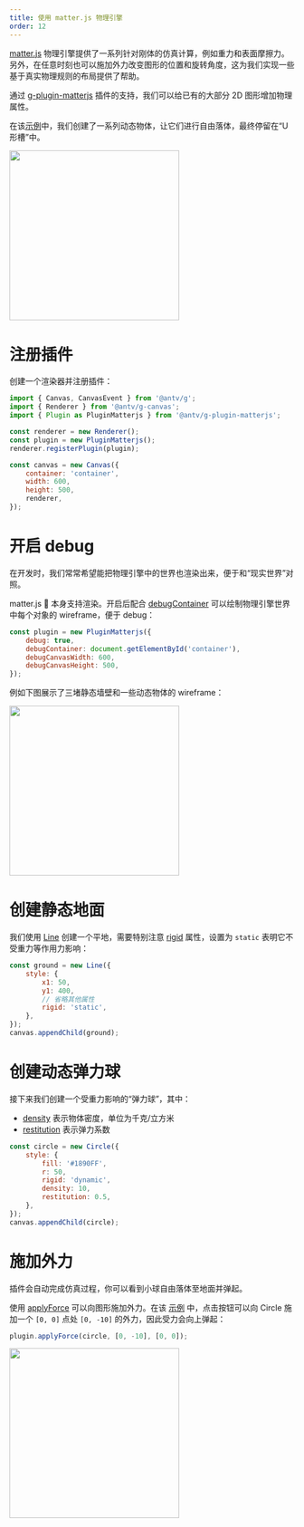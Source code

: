 ```yaml
---
title: 使用 matter.js 物理引擎
order: 12
---
```


[matter.js](https://brm.io/matter-js/) 物理引擎提供了一系列针对刚体的仿真计算，例如重力和表面摩擦力。另外，在任意时刻也可以施加外力改变图形的位置和旋转角度，这为我们实现一些基于真实物理规则的布局提供了帮助。

通过 [g-plugin-matterjs](/zh/docs/plugins/matterjs) 插件的支持，我们可以给已有的大部分 2D 图形增加物理属性。

在该[示例](/zh/examples/plugins#matterjs)中，我们创建了一系列动态物体，让它们进行自由落体，最终停留在“U 形槽”中。

<img src="https://gw.alipayobjects.com/mdn/rms_6ae20b/afts/img/A*Qw5OQLGQy_4AAAAAAAAAAAAAARQnAQ" width="300px">

# 注册插件

创建一个渲染器并注册插件：

```js
import { Canvas, CanvasEvent } from '@antv/g';
import { Renderer } from '@antv/g-canvas';
import { Plugin as PluginMatterjs } from '@antv/g-plugin-matterjs';

const renderer = new Renderer();
const plugin = new PluginMatterjs();
renderer.registerPlugin(plugin);

const canvas = new Canvas({
    container: 'container',
    width: 600,
    height: 500,
    renderer,
});
```

# 开启 debug

在开发时，我们常常希望能把物理引擎中的世界也渲染出来，便于和“现实世界”对照。

matter.js  本身支持渲染。开启后配合 [debugContainer](/zh/docs/plugins/matterjs#debugcontainer) 可以绘制物理引擎世界中每个对象的 wireframe，便于 debug：

```js
const plugin = new PluginMatterjs({
    debug: true,
    debugContainer: document.getElementById('container'),
    debugCanvasWidth: 600,
    debugCanvasHeight: 500,
});
```

例如下图展示了三堵静态墙壁和一些动态物体的 wireframe：

<img src="https://gw.alipayobjects.com/mdn/rms_6ae20b/afts/img/A*Z5XLQ5zRKzkAAAAAAAAAAAAAARQnAQ" width="300px">

# 创建静态地面

我们使用 [Line](/zh/docs/api/basic/line) 创建一个平地，需要特别注意 [rigid](/zh/docs/plugins/box2d#rigid) 属性，设置为 `static` 表明它不受重力等作用力影响：

```js
const ground = new Line({
    style: {
        x1: 50,
        y1: 400,
        // 省略其他属性
        rigid: 'static',
    },
});
canvas.appendChild(ground);
```

# 创建动态弹力球

接下来我们创建一个受重力影响的“弹力球”，其中：

-   [density](/zh/docs/plugins/matterjs#density) 表示物体密度，单位为千克/立方米
-   [restitution](/zh/docs/plugins/matterjs#restitution) 表示弹力系数

```js
const circle = new Circle({
    style: {
        fill: '#1890FF',
        r: 50,
        rigid: 'dynamic',
        density: 10,
        restitution: 0.5,
    },
});
canvas.appendChild(circle);
```

# 施加外力

插件会自动完成仿真过程，你可以看到小球自由落体至地面并弹起。

使用 [applyForce](/zh/docs/plugins/matterjs#applyforce) 可以向图形施加外力。在该 [示例](/zh/examples/plugins#matterjs) 中，点击按钮可以向 Circle 施加一个 `[0, 0]` 点处 `[0, -10]` 的外力，因此受力会向上弹起：

```js
plugin.applyForce(circle, [0, -10], [0, 0]);
```

<img src="https://gw.alipayobjects.com/mdn/rms_6ae20b/afts/img/A*cen3SLSqkZEAAAAAAAAAAAAAARQnAQ" width="300px">
